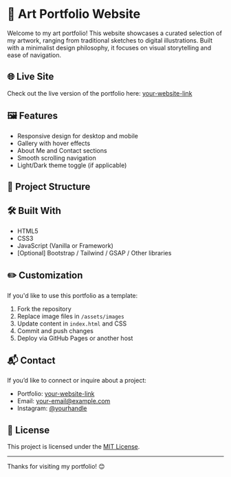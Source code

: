 # 🎨 Art Portfolio Website

Welcome to my art portfolio! This website showcases a curated selection of my artwork, ranging from traditional sketches to digital illustrations. Built with a minimalist design philosophy, it focuses on visual storytelling and ease of navigation.

## 🌐 Live Site

Check out the live version of the portfolio here: [your-website-link](https://yourusername.github.io/)

## 🖼️ Features

- Responsive design for desktop and mobile
- Gallery with hover effects
- About Me and Contact sections
- Smooth scrolling navigation
- Light/Dark theme toggle (if applicable)

## 📁 Project Structure


## 🛠️ Built With

- HTML5
- CSS3
- JavaScript (Vanilla or Framework)
- [Optional] Bootstrap / Tailwind / GSAP / Other libraries

## ✏️ Customization

If you'd like to use this portfolio as a template:

1. Fork the repository
2. Replace image files in `/assets/images`
3. Update content in `index.html` and CSS
4. Commit and push changes
5. Deploy via GitHub Pages or another host

## 📬 Contact

If you’d like to connect or inquire about a project:

- Portfolio: [your-website-link](https://yourusername.github.io/)
- Email: [your-email@example.com](mailto:your-email@example.com)
- Instagram: [@yourhandle](https://instagram.com/yourhandle)

## 📄 License

This project is licensed under the [MIT License](LICENSE).

---

Thanks for visiting my portfolio! 😊

